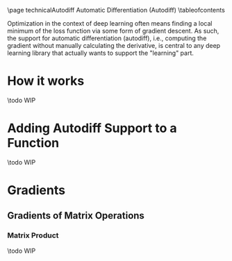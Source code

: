 \page technicalAutodiff Automatic Differentiation (Autodiff)
\tableofcontents

Optimization in the context of deep learning often means finding a local minimum of the loss function via some form of
gradient descent. As such, the support for automatic differentiation (autodiff), i.e., computing the gradient without
manually calculating the derivative, is central to any deep learning library that actually wants to support the
"learning" part.


# How it works
\todo WIP


# Adding Autodiff Support to a Function
\todo WIP


# Gradients
## Gradients of Matrix Operations
### Matrix Product
\todo WIP